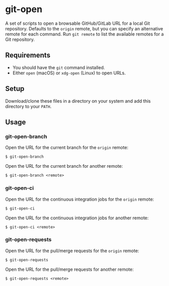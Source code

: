 # git-open

A set of scripts to open a browsable GitHub/GitLab URL for a local Git repository.
Defaults to the `origin` remote, but you can specify an alternative remote for each command.
Run `git remote` to list the available remotes for a Git repository.

## Requirements

* You should have the `git` command installed.
* Either `open` (macOS) or `xdg-open` (Linux) to open URLs.

## Setup

Download/clone these files in a directory on your system and add this directory to your `PATH`.

## Usage

### git-open-branch

Open the URL for the current branch for the `origin` remote:

    $ git-open-branch

Open the URL for the current branch for another remote:

    $ git-open-branch <remote>

### git-open-ci

Open the URL for the continuous integration jobs for the `origin` remote:

    $ git-open-ci

Open the URL for the continuous integration jobs for another remote:

    $ git-open-ci <remote>

### git-open-requests

Open the URL for the pull/merge requests for the `origin` remote:

    $ git-open-requests

Open the URL for the pull/merge requests for another remote:

    $ git-open-requests <remote>
